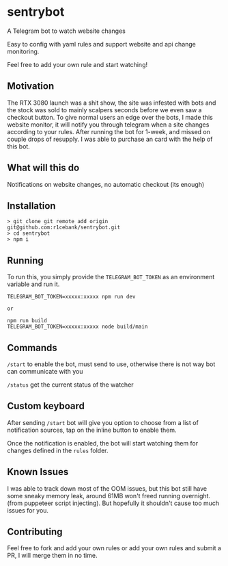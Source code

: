 # sentrybot

A Telegram bot to watch website changes

Easy to config with yaml rules and support website and api change monitoring.

Feel free to add your own rule and start watching!

## Motivation

The RTX 3080 launch was a shit show, the site was infested with bots and the stock was sold to mainly scalpers seconds before we even saw a checkout button. To give normal users an edge over the bots, I made this website monitor, it will notify you through telegram when a site changes according to your rules. After running the bot for 1-week, and missed on couple drops of resupply. I was able to purchase an card with the help of this bot.

## What will this do

Notifications on website changes, no automatic checkout (its enough)

## Installation

```
> git clone git remote add origin git@github.com:r1cebank/sentrybot.git
> cd sentrybot
> npm i
```

## Running

To run this, you simply provide the `TELEGRAM_BOT_TOKEN` as an environment variable and run it.

```
TELEGRAM_BOT_TOKEN=xxxxx:xxxxx npm run dev

or

npm run build
TELEGRAM_BOT_TOKEN=xxxxx:xxxxx node build/main
```

## Commands

`/start` to enable the bot, must send to use, otherwise there is not way bot can communicate with you

`/status` get the current status of the watcher

## Custom keyboard

After sending `/start` bot will give you option to choose from a list of notification sources, tap on the inline button to enable them.

Once the notification is enabled, the bot will start watching them for changes defined in the `rules` folder.

## Known Issues

I was able to track down most of the OOM issues, but this bot still have some sneaky memory leak, around 61MB won't freed running overnight. (from puppeteer script injecting). But hopefully it shouldn't cause too much issues for you.

## Contributing

Feel free to fork and add your own rules or add your own rules and submit a PR, I will merge them in no time.
